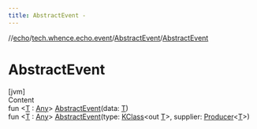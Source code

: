 ```yaml
---
title: AbstractEvent -
---
```

//[echo](../../index.md)/[tech.whence.echo.event](../index.md)/[AbstractEvent](index.md)/[AbstractEvent](-abstract-event.md)



# AbstractEvent  
[jvm]  
Content  
fun <[T](index.md) : [Any](https://kotlinlang.org/api/latest/jvm/stdlib/kotlin/-any/index.html)> [AbstractEvent](-abstract-event.md)(data: [T](index.md))  
fun <[T](index.md) : [Any](https://kotlinlang.org/api/latest/jvm/stdlib/kotlin/-any/index.html)> [AbstractEvent](-abstract-event.md)(type: [KClass](https://kotlinlang.org/api/latest/jvm/stdlib/kotlin.reflect/-k-class/index.html)<out [T](index.md)>, supplier: [Producer](../../tech.whence.echo.function/-producer/index.md)<[T](index.md)>)  



